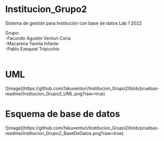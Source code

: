 # Institucion_Grupo2
Sistema de gestión para Institución con base de datos
Lab 1 2022

Grupo: <br>
-Facundo Agustin Venturi Coria<br>
-Macarena Yamila Infante<br>
-Pablo Ezequiel Tripicchio<br>
<br>
<h1>UML</h1>
![image](https://github.com/fakuventuri/Institucion_Grupo2/blob/pruebas-readme/Institucion_Grupo2_UML.png?raw=true)
<br>
<h1>Esquema de base de datos</h1>
![image](https://github.com/fakuventuri/Institucion_Grupo2/blob/pruebas-readme/institucion_Grupo2_BaseDeDatos.png?raw=true)
